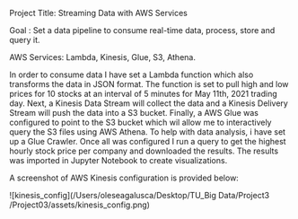 Project Title: Streaming Data with AWS Services

Goal : Set a data pipeline to consume real-time data, process, store and query it. 

AWS Services: Lambda, Kinesis, Glue, S3, Athena.

In order to consume data I have set a Lambda function which also transforms the data in JSON format. The function is set to pull high and low prices for 10 stocks at an interval of 5 minutes for May 11th, 2021 trading day. Next, a Kinesis Data Stream will collect the data and a Kinesis Delivery Stream will push the data into a S3 bucket. Finally, a AWS Glue was configured to point to the S3 bucket which wil allow me to interactively query the S3 files using AWS Athena. To help with data analysis, i have set up a Glue Crawler. Once all was configured I run a query to get the highest hourly stock price per company and downloaded the results. The results was imported in Jupyter Notebook to create visualizations. 

A screenshot of AWS Kinesis configuration is provided below:

![kinesis_config](/Users/oleseagalusca/Desktop/TU_Big Data/Project3 /Project03/assets/kinesis_config.png)

